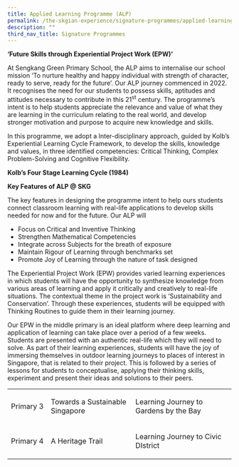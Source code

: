 ```yaml
---
title: Applied Learning Programme (ALP)
permalink: /the-skgian-experience/signature-programmes/applied-learning-programme/
description: ""
third_nav_title: Signature Programmes
---
```

<p><strong>&lsquo;Future Skills through Experiential Project Work (EPW)&rsquo;</strong></p>
<p>At Sengkang Green Primary School, the ALP aims to internalise our school mission &lsquo;To nurture healthy and happy individual with strength of character, ready to serve, ready for the future&rsquo;. Our ALP journey commenced in 2022. It recognises the need for our students to possess skills, aptitudes and attitudes necessary to contribute in this 21<sup>st</sup> century. The programme&rsquo;s intent is to help students appreciate the relevance and value of what they are learning in the curriculum relating to the real world, and develop stronger motivation and purpose to acquire new knowledge and skills.</p>
<p>In this programme, we adopt a Inter-disciplinary approach, guided by Kolb&rsquo;s Experiential Learning Cycle Framework, to develop the skills, knowledge and values, in three identified competencies: Critical Thinking, Complex Problem-Solving and Cognitive Flexibility.</p>
<p><strong>Kolb&rsquo;s Four Stage Learning Cycle (1984)</strong></p>
<p><strong>Key Features of ALP @ SKG</strong></p>
<p>The key features in designing the programme intent to help ours students connect classroom learning with real-life applications to develop skills needed for now and for the future. Our ALP will</p>
<ul>
<li>Focus on Critical and Inventive Thinking</li>
<li>Strengthen Mathematical Competencies</li>
<li>Integrate across Subjects for the breath of exposure</li>
<li>Maintain Rigour of Learning through benchmarks set</li>
<li>Promote Joy of Learning through the nature of task designed</li>
</ul>
<p>The Experiential Project Work (EPW) provides varied learning experiences in which students will have the opportunity to synthesize knowledge from various areas of learning and apply it critically and creatively to real-life situations. The contextual theme in the project work is &lsquo;Sustainability and Conservation&rsquo;. Through these experiences, students will be equipped with Thinking Routines to guide them in their learning journey.</p>
<p>Our EPW in the middle primary is an ideal platform where deep learning and application of learning can take place over a period of a few weeks. Students are presented with an authentic real-life which they will need to solve. As part of their learning experiences, students will have the joy of immersing themselves in outdoor learning journeys to places of interest in Singapore, that is related to their project. This is followed by a series of lessons for students to conceptualise, applying their thinking skills, experiment and present their ideas and solutions to their peers.</p>
<table width="623">
<tbody>
<tr>
<td width="84">
<p>Primary 3</p>
</td>
<td width="234">
<p>Towards a Sustainable Singapore</p>
</td>
<td width="306">
<p>Learning Journey to Gardens by the Bay</p>
</td>
</tr>
<tr>
<td width="84">
<p>Primary 4</p>
</td>
<td width="234">
<p>A Heritage Trail</p>
</td>
<td width="306">
<p>Learning Journey to Civic DIstrict</p>
</td>
</tr>
</tbody>
</table>
<p>&nbsp;</p>
